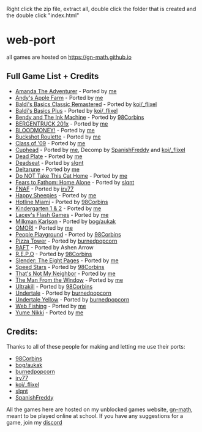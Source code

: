 Right click the zip file, extract all, double click the folder that is created and the double click "index.html"


# web-port

all games are hosted on https://gn-math.github.io

## Full Game List + Credits
- [Amanda The Adventurer](https://github.com/genizy/web-port/tree/main/amanda-the-adventurer) - Ported by [me](https://github.com/genizy)
- [Andy's Apple Farm](https://github.com/genizy/web-port/tree/main/andys-apple-farm) - Ported by [me](https://github.com/genizy)
- [Baldi's Basics Classic Remastered](https://github.com/genizy/web-port/tree/main/baldi-remaster) - Ported by [koi/_flixel](https://oldgrounds.xyz/)
- [Baldi's Basics Plus](https://github.com/genizy/web-port/tree/main/baldi-plus) - Ported by [koi/_flixel](https://oldgrounds.xyz/)
- [Bendy and The Ink Machine](https://github.com/genizy/web-port/tree/main/bendy) - Ported by [98Corbins](https://98cornbin.netlify.app)
- [BERGENTRUCK 201x](https://github.com/genizy/web-port/tree/main/bergentruck) - Ported by [me](https://github.com/genizy)
- [BLOODMONEY!](https://github.com/genizy/web-port/tree/main/bloodmoney) - Ported by [me](https://github.com/genizy)
- [Buckshot Roulette](https://github.com/genizy/web-port/tree/main/buckshot-roulette) - Ported by [me](https://github.com/genizy)
- [Class of '09](https://github.com/genizy/web-port/tree/main/class-of-09) - Ported by [me](https://github.com/genizy)
- [Cuphead](https://github.com/web-ports/cuphead/) - Ported by [me](https://github.com/genizy), Decomp by [SpanishFreddy](https://github.com/spanishfreddy) and [koi/_flixel](https://oldgrounds.xyz/)
- [Dead Plate](https://github.com/genizy/web-port/tree/main/dead-plate) - Ported by [me](https://github.com/genizy)
- [Deadseat](https://github.com/genizy/web-port/tree/main/deadseat) - Ported by [slqnt](https://github.com/slqntdevss)
- [Deltarune](https://github.com/genizy/web-port/tree/main/deltarune) - Ported by [me](https://github.com/genizy)
- [Do NOT Take This Cat Home](https://github.com/genizy/web-port/tree/main/donottakethiscathome) - Ported by [me](https://github.com/genizy)
- [Fears to Fathom: Home Alone](https://github.com/genizy/web-port/tree/main/fears-to-fathom) - Ported by [slqnt](https://github.com/slqntdevss)
- [FNAF](https://github.com/genizy/web-port/tree/main/fnaf) - Ported by [irv77](https://github.com/irv77)
- [Happy Sheepies](https://github.com/genizy/web-port/tree/main/happy-sheepies) - Ported by [me](https://github.com/genizy)
- [Hotline Miami](https://github.com/genizy/web-port/tree/main/hotline-miami) - Ported by [98Corbins](https://98cornbin.netlify.app)
- [Kindergarten 1 & 2](https://github.com/genizy/web-port/tree/main/kindergarten) - Ported by [me](https://github.com/genizy)
- [Lacey's Flash Games](https://github.com/genizy/web-port/tree/main/laceys-flash-games) - Ported by [me](https://github.com/genizy)
- [Milkman Karlson](https://github.com/genizy/web-port/tree/main/milkman-karlson) - Ported by [bog/aukak](https://github.com/aukak)
- [OMORI](https://github.com/genizy/web-port/tree/main/omori-web-port) - Ported by [me](https://github.com/genizy)
- [People Playground](https://github.com/genizy/web-port/tree/main/people-playground) - Ported by [98Corbins](https://98cornbin.netlify.app)
- [Pizza Tower](https://github.com/genizy/web-port/tree/main/pizza-tower) - Ported by [burnedpopcorn](https://github.com/burnedpopcorn)
- [RAFT](https://github.com/genizy/web-port/tree/main/raft) - Ported by Ashen Arrow
- [R.E.P.O](https://github.com/genizy/web-port/tree/main/repo) - Ported by [98Corbins](https://98cornbin.netlify.app)
- [Slender: The Eight Pages](https://github.com/genizy/web-port/tree/main/slender) - Ported by [me](https://github.com/genizy)
- [Speed Stars](https://github.com/genizy/web-port/tree/main/speed-stars) - Ported by [98Corbins](https://98cornbin.netlify.app)
- [That's Not My Neighbor](https://github.com/genizy/web-port/tree/main/thats-not-my-neighbor) - Ported by [me](https://github.com/genizy)
- [The Man From the Window](https://github.com/genizy/web-port/tree/main/the-man-in-the-window) - Ported by [me](https://github.com/genizy)
- [Ultrakill](https://github.com/genizy/web-port/tree/main/ultrakill) - Ported by [98Corbins](https://98cornbin.netlify.app)
- [Undertale](https://github.com/genizy/web-port/tree/main/undertale) - Ported by [burnedpopcorn](https://github.com/burnedpopcorn)
- [Undertale Yellow](https://github.com/genizy/web-port/tree/main/undertale-yellow) - Ported by [burnedpopcorn](https://github.com/burnedpopcorn)
- [Web Fishing](https://github.com/genizy/web-port/tree/main/web-fishing) - Ported by [me](https://github.com/genizy)
- [Yume Nikki](https://github.com/genizy/web-port/tree/main/yume-nikki) - Ported by [me](https://github.com/genizy)

<!--
all by slqnt
- Bowerwhelm
- Dressing Room
- To The Core
- GO TO BED
- Egg Fried Rice
- Pretend it's not there
- Stick With It
-->

## Credits:
Thanks to all of these people for making and letting me use their ports:
- [98Corbins](https://98cornbin.netlify.app)
- [bog/aukak](https://github.com/aukak)
- [burnedpopcorn](https://github.com/burnedpopcorn)
- [irv77](https://github.com/irv77)
- [koi/_flixel](https://oldgrounds.xyz/)
- [slqnt](https://github.com/slqntdevss)
- [SpanishFreddy](https://github.com/spanishfreddy)

All the games here are hosted on my unblocked games website, [gn-math](https://gn-math.github.io), meant to be played online at school. If you have any suggestions for a game, join my [discord](https://discord.gg/D4c9VFYWyU)
